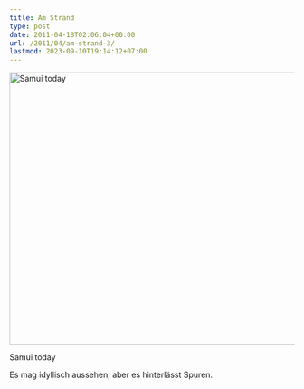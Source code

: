 ```yaml
---
title: Am Strand
type: post
date: 2011-04-18T02:06:04+00:00
url: /2011/04/am-strand-3/
lastmod: 2023-09-10T19:14:12+07:00
---
```

<div class="media image">
  <a href="http://www.flickr.com/photos/schreibblogade/5631808284/" title="Samui today by Patrick Kollitsch, on Flickr"><img src="//farm6.static.flickr.com/5145/5631808284_6286cb3427_z.jpg" width="640" height="480" alt="Samui today" /></a></p>

  <p>
    Samui today
  </p>
</div>

Es mag idyllisch aussehen, aber es hinterlässt Spuren.
